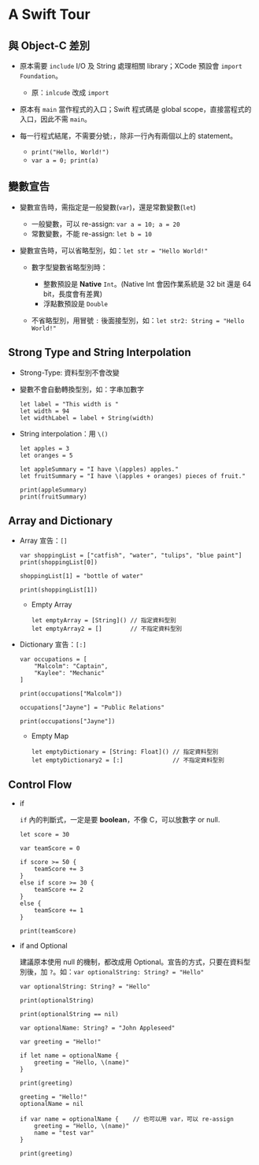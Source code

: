 # A Swift Tour

## 與 Object-C 差別

* 原本需要 `include` I/O 及 String 處理相關 library；XCode 預設會 `import Foundation`。
  * 原：`inlcude` 改成 `import`

* 原本有 `main` 當作程式的入口；Swift 程式碼是 global scope，直接當程式的入口，因此不需 `main`。
* 每一行程式結尾，不需要分號`;`，除非一行內有兩個以上的 statement。
  * `print("Hello, World!")`
  * `var a = 0; print(a)`


## 變數宣告

* 變數宣告時，需指定是一般變數(`var`)，還是常數變數(`let`)
  * 一般變數，可以 re-assign: `var a = 10; a = 20`
  * 常數變數，不能 re-assign: `let b = 10`

* 變數宣告時，可以省略型別，如：`let str = "Hello World!"`
  * 數字型變數省略型別時：
      * 整數預設是 **Native** `Int`。(Native Int 會因作業系統是 32 bit 還是 64 bit，長度會有差異)
      * 浮點數預設是 `Double`
      
  * 不省略型別，用冒號 `:` 後面接型別，如：`let str2: String = "Hello World!"`

## Strong Type and String Interpolation

* Strong-Type: 資料型別不會改變
* 變數不會自動轉換型別，如：字串加數字

    ```
    let label = "This width is "
    let width = 94
    let widthLabel = label + String(width)
    
    ```

* String interpolation：用 `\()`

    ```
    let apples = 3
    let oranges = 5

    let appleSummary = "I have \(apples) apples."
    let fruitSummary = "I have \(apples + oranges) pieces of fruit."
    
    print(appleSummary)
    print(fruitSummary)
    
    ```

## Array and Dictionary

* Array 宣告：`[]`

    ```
    var shoppingList = ["catfish", "water", "tulips", "blue paint"]
    print(shoppingList[0])

    shoppingList[1] = "bottle of water"

    print(shoppingList[1])
    
    ```
    
    * Empty Array
    
        ```
        let emptyArray = [String]() // 指定資料型別
        let emptyArray2 = []        // 不指定資料型別
        
        ```
        
* Dictionary 宣告：`[:]`

    ```
    var occupations = [
        "Malcolm": "Captain",
        "Kaylee": "Mechanic"
    ]

    print(occupations["Malcolm"])
        
    occupations["Jayne"] = "Public Relations"
        
    print(occupations["Jayne"])
    
    ```
    
    * Empty Map
        
        ```
        let emptyDictionary = [String: Float]() // 指定資料型別
        let emptyDictionary2 = [:]              // 不指定資料型別
        
        ```
        
## Control Flow

* if

    `if` 內的判斷式，一定是要 **boolean**，不像 C，可以放數字 or null. 

    ```
    let score = 30

    var teamScore = 0

    if score >= 50 {
        teamScore += 3
    }
    else if score >= 30 {
        teamScore += 2
    }
    else {
        teamScore += 1
    }

    print(teamScore)
    ```
    
* if and Optional

    建議原本使用 null 的機制，都改成用 Optional。宣告的方式，只要在資料型別後，加 `?`。如：`var optionalString: String? = "Hello"`
        
    ```
    var optionalString: String? = "Hello"

    print(optionalString)

    print(optionalString == nil)

    var optionalName: String? = "John Appleseed"

    var greeting = "Hello!"

    if let name = optionalName {
        greeting = "Hello, \(name)"
    }

    print(greeting)

    greeting = "Hello!"
    optionalName = nil

    if var name = optionalName {    // 也可以用 var，可以 re-assign
        greeting = "Hello, \(name)"
        name = "test var"
    }

    print(greeting)
    ```